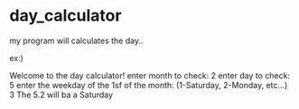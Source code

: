 # day_calculator

my program will calculates the day..

ex:)

Welcome to the day calculator!
enter month to check:
2
enter day to check:
5
enter the weekday of the 1sf of the month: (1-Saturday, 2-Monday, etc...)
3
The 5.2 will ba a Saturday
